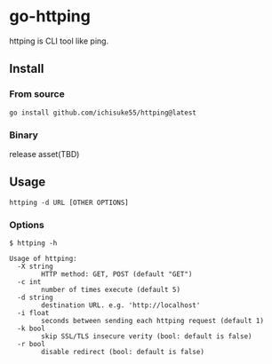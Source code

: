 # go-httping

httping is CLI tool like ping.  

## Install
### From source
```
go install github.com/ichisuke55/httping@latest
```

### Binary
release asset(TBD)

## Usage

```
httping -d URL [OTHER OPTIONS]
```

### Options

```
$ httping -h

Usage of httping:
  -X string
        HTTP method: GET, POST (default "GET")
  -c int
        number of times execute (default 5)
  -d string
        destination URL. e.g. 'http://localhost'
  -i float
        seconds between sending each httping request (default 1)
  -k bool
        skip SSL/TLS insecure verity (bool: default is false)
  -r bool
        disable redirect (bool: default is false)

```
